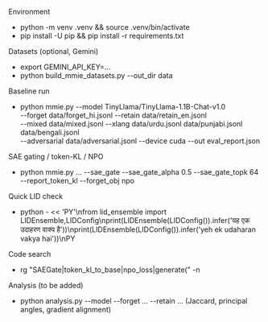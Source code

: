 Environment
- python -m venv .venv && source .venv/bin/activate
- pip install -U pip && pip install -r requirements.txt

Datasets (optional, Gemini)
- export GEMINI_API_KEY=...
- python build_mmie_datasets.py --out_dir data

Baseline run
- python mmie.py --model TinyLlama/TinyLlama-1.1B-Chat-v1.0 \
  --forget data/forget_hi.jsonl --retain data/retain_en.jsonl \
  --mixed data/mixed.jsonl --xlang data/urdu.jsonl data/punjabi.jsonl data/bengali.jsonl \
  --adversarial data/adversarial.jsonl --device cuda --out eval_report.json

SAE gating / token-KL / NPO
- python mmie.py ... --sae_gate --sae_gate_alpha 0.5 --sae_gate_topk 64 --report_token_kl --forget_obj npo

Quick LID check
- python - << 'PY'\nfrom lid_ensemble import LIDEnsemble,LIDConfig\nprint(LIDEnsemble(LIDConfig()).infer('यह एक उदाहरण वाक्य है'))\nprint(LIDEnsemble(LIDConfig()).infer('yeh ek udaharan vakya hai'))\nPY

Code search
- rg "SAEGate|token_kl_to_base|npo_loss|generate\(" -n

Analysis (to be added)
- python analysis.py --model <id> --forget ... --retain ... (Jaccard, principal angles, gradient alignment)
